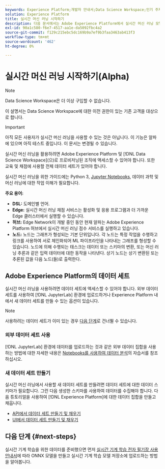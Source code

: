 ```yaml
---
keywords: Experience Platform;개발자 안내서;Data Science Workspace;인기 주제;실시간 머신 러닝;
solution: Experience Platform
title: 실시간 머신 러닝 시작하기
description: 다음 문서에서는 Adobe Experience Platform에서 실시간 머신 러닝 모델을 만드는 데 필요한 단계에 대해 간략히 설명합니다.
exl-id: 90a1c580-f6e7-4517-aa1e-da5092fbc4a2
source-git-commit: f129c215ebc5dc169b9a7ef9b3faa3463ab413f3
workflow-type: tm+mt
source-wordcount: '462'
ht-degree: 0%

---
```


# 실시간 머신 러닝 시작하기(Alpha)

>[!NOTE]
>
>Data Science Workspace은 더 이상 구입할 수 없습니다.
>
>이 설명서는 Data Science Workspace에 대한 이전 권한이 있는 기존 고객을 대상으로 합니다.

>[!IMPORTANT]
>
>아직 모든 사용자가 실시간 머신 러닝을 사용할 수 있는 것은 아닙니다. 이 기능은 알파에 있으며 아직 테스트 중입니다. 이 문서는 변경될 수 있습니다.

실시간 머신 러닝을 활용하려면 Adobe Experience Platform 및 [!DNL Data Science Workspace]&#x200B;(으)로 프로비저닝된 조직에 액세스할 수 있어야 합니다. 또한 교육 및 채점에 사용할 전체 데이터 세트가 있어야 합니다.

실시간 머신 러닝을 위한 가이드에는 Python 3, [Jupyter Notebooks](../jupyterlab/overview.md), 데이터 과학 및 머신 러닝에 대한 작업 이해가 필요합니다.

**주요 용어:**

- **DSL:** 도메인별 언어.
- **Edge:** 실시간 머신 러닝 채점 서비스는 활성화 및 응용 프로그램과 더 가까운 Edge 클러스터에서 실행할 수 있습니다.
- **허브:** Edge Network이 개발 중인 동안 현재 알파는 Adobe Experience Platform 허브에서 실시간 머신 러닝 점수 서비스를 실행하고 있습니다.
- **노드:** 노드는 그래프가 형성되는 기본 단위입니다. 각 노드는 특정 작업을 수행하고 링크를 사용하여 서로 체인화되어 ML 파이프라인을 나타내는 그래프를 형성할 수 있습니다. 노드에 의해 수행되는 태스크는 데이터 또는 스키마의 변환, 또는 머신 러닝 추론과 같은 입력 데이터에 대한 동작을 나타낸다. 상기 노드는 상기 변환된 또는 추론된 값을 다음 노드(들)로 출력한다.

## Adobe Experience Platform의 데이터 세트

실시간 머신 러닝을 사용하려면 데이터 세트에 액세스할 수 있어야 합니다. 외부 데이터 세트를 사용하여 [!DNL JupyterLab] 환경에 업로드하거나 Experience Platform 내에서 새 데이터 세트를 만들 수 있는 옵션이 있습니다.

>[!NOTE]
>
>사용하려는 데이터 세트가 이미 있는 경우 [다음 단계](#next-steps)로 건너뛸 수 있습니다.

### 외부 데이터 세트 사용

[!DNL JupyterLab] 환경에 데이터를 업로드하는 것과 같은 외부 데이터 집합을 사용하는 방법에 대한 자세한 내용은 [Notebooks를 사용하여 데이터 분석](../jupyterlab/analyze-your-data.md#external-data)의 자습서를 참조하십시오.

### 새 데이터 세트 만들기

실시간 머신 러닝에서 사용할 새 데이터 세트를 만들려면 데이터 세트에 대한 데이터 스키마가 필요합니다. 그런 다음 생성한 스키마를 사용하여 데이터를 수집해야 합니다. 다음 튜토리얼을 사용하여 [!DNL Experience Platform]에 대한 데이터 집합을 만들고 채웁니다.

- [API에서 데이터 세트 만들기 및 채우기](../../catalog/datasets/create.md)
- [UI에서 데이터 세트 만들기 및 채우기](../../ingestion/tutorials/ingest-batch-data.md)

## 다음 단계 {#next-steps}

실시간 기계 학습을 위한 데이터를 준비했으면 먼저 [실시간 기계 학습 전자 필기장 사용 안내서](./rtml-authoring-notebook.md)에 따라 ONNX 모델을 만들고 실시간 기계 학습 모델 저장소에 업로드하는 방법을 알아봅니다.
